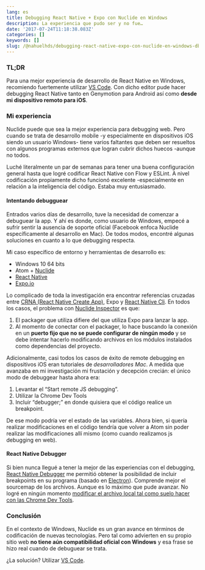 ```yaml
---
lang: es
title: Debugging React Native + Expo con Nuclide en Windows
description: La experiencia que pudo ser y no fue…
date: '2017-07-24T11:18:38.083Z'
categories: []
keywords: []
slug: /@nahuelhds/debugging-react-native-expo-con-nuclide-en-windows-dbe6fc4e154f
---
```


### TL;DR

Para una mejor experiencia de desarrollo de React Native en Windows, recomiendo fuertemente utilizar [VS Code](https://code.visualstudio.com/). Con dicho editor pude hacer debugging React Native tanto en Genymotion para Android así como **desde mi dispositivo remoto para iOS**.

### Mi experiencia

Nuclide puede que sea la mejor experiencia para debugging web. Pero cuando se trata de desarrollo mobile -y especialmente en dispositivos iOS siendo un usuario Windows- tiene varios faltantes que deben ser resueltos con algunos programas externos que logran cubrir dichos huecos -aunque no todos.

Luché literalmente un par de semanas para tener una buena configuración general hasta que logré codificar React Native con Flow y ESLint. A nivel codificación propiamente dicho funcionó excelente -especialmente en relación a la inteligencia del código. Estaba muy entusiasmado.

#### Intentando debugguear

Entrados varios días de desarrollo, tuve la necesidad de comenzar a debuguear la app. Y ahí es donde, como usuario de Windows, empecé a sufrir sentir la ausencia de soporte oficial (Facebook enfoca Nuclide específicamente al desarrollo en Mac). De todos modos, encontré algunas soluciones en cuanto a lo que debugging respecta.

Mi caso específico de entorno y herramientas de desarrollo es:

*   Windows 10 64 bits
*   Atom + [Nuclide](https://nuclide.io/)
*   [React Native](https://facebook.github.io/react-native/)
*   [Expo.io](https://expo.io/)

Lo complicado de toda la investigación era encontrar referencias cruzadas entre [CRNA (React Native Create App)](https://github.com/react-community/create-react-native-app), Expo y [React Native Cli](https://www.npmjs.com/package/react-native-cli). En todos los casos, el problema con [Nuclide Inspector](https://nuclide.io/docs/platforms/react-native/#element-inspector) es que:

1.  El packager que utiliza difiere del que utiliza Expo para lanzar la app.
2.  Al momento de conectar con el packager, lo hace buscando la conexión en un **puerto fijo que no se puede configurar de ningún modo** y se debe intentar hacerlo modificando archivos en los módulos instalados como dependencias del proyecto.

Adicionalmente, casi todos los casos de éxito de remote debugging en dispositivos iOS eran tutoriales de _desarrolladores Mac_. A medida que avanzaba en mi investigación mi frustación y decepción crecián: el único modo de debuggear hasta ahora era:

1.  Levantar el “Start remote JS debugging”.
2.  Utilizar la Chrome Dev Tools
3.  Incluir “debugger;” en donde quisiera que el código realice un breakpoint.

De ese modo podría ver el estado de las variables. Ahora bien, si quería realizar modificaciones en el código tendría que volver a Atom sin poder realizar las modificaciones allí mismo (como cuando realizamos js debugging en web).

#### React Native Debugger

Si bien nunca llegué a tener la mejor de las experiencias con el debugging, [React Native Debugger](https://github.com/jhen0409/react-native-debugger) me permitió obtener la posibilidad de incluir breakpoints en su programa (basado en [Electron](https://electron.atom.io/)). Comprende mejor el sourcemap de los archivos. Aunque es lo máximo que pude avanzar. No logré en ningún momento [modificar el archivo local tal como suelo hacer con las Chrome Dev Tools](https://developers.google.com/web/updates/2015/05/local-modifications).

### Conclusión

En el contexto de Windows, Nuclide es un gran avance en términos de codificación de nuevas tecnologías. Pero tal como advierten en su propio sitio web **no tiene aún compatibilidad oficial con Windows** y esa frase se hizo real cuando de debuguear se trata.

¿La solución? Utilizar [VS Code](https://code.visualstudio.com/).
